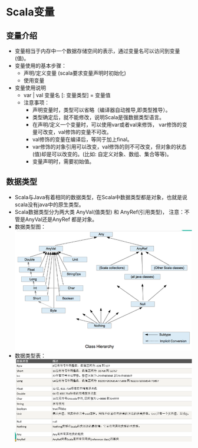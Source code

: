 # Scala变量

## 变量介绍

  - 变量相当于内存中一个数据存储空间的表示，通过变量名可以访问到变量(值)。
  - 变量使用的基本步骤：
    - 声明/定义变量 (scala要求变量声明时初始化) 
    - 使用变量
  - 变量使用说明
    - var | val 变量名 [: 变量类型] = 变量值
    - 注意事项：
      - 声明变量时，类型可以省略（编译器自动推导,即类型推导）。
      - 类型确定后，就不能修改，说明Scala是强数据类型语言。
      - 在声明/定义一个变量时，可以使用var或者val来修饰， var修饰的变量可改变，val修饰的变量不可改。
      - val修饰的变量在编译后，等同于加上final。
      - var修饰的对象引用可以改变，val修饰的则不可改变，但对象的状态(值)却是可以改变的。(比如: 自定义对象、数组、集合等等)。
      - 变量声明时，需要初始值。
     
## 数据类型

  - Scala与Java有着相同的数据类型，在Scala中数据类型都是对象，也就是说scala没有java中的原生类型。
  - Scala数据类型分为两大类 AnyVal(值类型) 和 AnyRef(引用类型)， 注意：不管是AnyVal还是AnyRef 都是对象。
  - 数据类型图：
  ![数据类型图](./图片/数据类型图.PNG)
  - 数据类型表：
  ![数据类型表](./图片/数据类型表.PNG)
